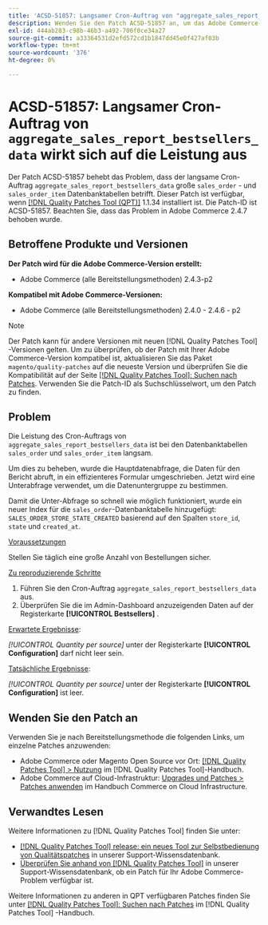 ```yaml
---
title: 'ACSD-51857: Langsamer Cron-Auftrag von "aggregate_sales_report_bestsellers_data"wirkt sich auf die Leistung aus'
description: Wenden Sie den Patch ACSD-51857 an, um das Adobe Commerce-Problem zu beheben, bei dem der langsame Cron-Auftrag "aggregate_sales_report_bestsellers_data"große Datenbanktabellen "sales_order"und "sales_order_item"betrifft.
exl-id: 444ab283-c98b-46b3-a492-706f0ce34a27
source-git-commit: a33364531d2efd572cd1b1847dd45e0f427af03b
workflow-type: tm+mt
source-wordcount: '376'
ht-degree: 0%

---
```


# ACSD-51857: Langsamer Cron-Auftrag von `aggregate_sales_report_bestsellers_data` wirkt sich auf die Leistung aus

Der Patch ACSD-51857 behebt das Problem, dass der langsame Cron-Auftrag `aggregate_sales_report_bestsellers_data` große `sales_order` - und `sales_order_item` Datenbanktabellen betrifft. Dieser Patch ist verfügbar, wenn [[!DNL Quality Patches Tool (QPT)]](/help/announcements/adobe-commerce-announcements/magento-quality-patches-released-new-tool-to-self-serve-quality-patches.md) 1.1.34 installiert ist. Die Patch-ID ist ACSD-51857. Beachten Sie, dass das Problem in Adobe Commerce 2.4.7 behoben wurde.

## Betroffene Produkte und Versionen

**Der Patch wird für die Adobe Commerce-Version erstellt:**

* Adobe Commerce (alle Bereitstellungsmethoden) 2.4.3-p2

**Kompatibel mit Adobe Commerce-Versionen:**

* Adobe Commerce (alle Bereitstellungsmethoden) 2.4.0 - 2.4.6 - p2

>[!NOTE]
>
>Der Patch kann für andere Versionen mit neuen [!DNL Quality Patches Tool] -Versionen gelten. Um zu überprüfen, ob der Patch mit Ihrer Adobe Commerce-Version kompatibel ist, aktualisieren Sie das Paket `magento/quality-patches` auf die neueste Version und überprüfen Sie die Kompatibilität auf der Seite [[!DNL Quality Patches Tool]: Suchen nach Patches](https://experienceleague.adobe.com/tools/commerce-quality-patches/index.html). Verwenden Sie die Patch-ID als Suchschlüsselwort, um den Patch zu finden.

## Problem

Die Leistung des Cron-Auftrags von `aggregate_sales_report_bestsellers_data` ist bei den Datenbanktabellen `sales_order` und `sales_order_item` langsam.

Um dies zu beheben, wurde die Hauptdatenabfrage, die Daten für den Bericht abruft, in ein effizienteres Formular umgeschrieben. Jetzt wird eine Unterabfrage verwendet, um die Datenuntergruppe zu bestimmen.

Damit die Unter-Abfrage so schnell wie möglich funktioniert, wurde ein neuer Index für die `sales_order`-Datenbanktabelle hinzugefügt: `SALES_ORDER_STORE_STATE_CREATED` basierend auf den Spalten `store_id`, `state` und `created_at`.

<u>Voraussetzungen</u>

Stellen Sie täglich eine große Anzahl von Bestellungen sicher.

<u>Zu reproduzierende Schritte</u>

1. Führen Sie den Cron-Auftrag `aggregate_sales_report_bestsellers_data` aus.
1. Überprüfen Sie die im Admin-Dashboard anzuzeigenden Daten auf der Registerkarte **[!UICONTROL Bestsellers]** .

<u>Erwartete Ergebnisse</u>:

*[!UICONTROL Quantity per source]* unter der Registerkarte **[!UICONTROL Configuration]** darf nicht leer sein.

<u>Tatsächliche Ergebnisse</u>:

*[!UICONTROL Quantity per source]* unter der Registerkarte **[!UICONTROL Configuration]** ist leer.

## Wenden Sie den Patch an

Verwenden Sie je nach Bereitstellungsmethode die folgenden Links, um einzelne Patches anzuwenden:

* Adobe Commerce oder Magento Open Source vor Ort: [[!DNL Quality Patches Tool] > Nutzung](https://experienceleague.adobe.com/docs/commerce-operations/tools/quality-patches-tool/usage.html) im [!DNL Quality Patches Tool]-Handbuch.
* Adobe Commerce auf Cloud-Infrastruktur: [Upgrades und Patches > Patches anwenden](https://experienceleague.adobe.com/docs/commerce-cloud-service/user-guide/develop/upgrade/apply-patches.html) im Handbuch Commerce on Cloud Infrastructure.

## Verwandtes Lesen

Weitere Informationen zu [!DNL Quality Patches Tool] finden Sie unter:

* [[!DNL Quality Patches Tool] release: ein neues Tool zur Selbstbedienung von Qualitätspatches](/help/announcements/adobe-commerce-announcements/magento-quality-patches-released-new-tool-to-self-serve-quality-patches.md) in unserer Support-Wissensdatenbank.
* [Überprüfen Sie anhand von  [!DNL Quality Patches Tool]](/help/support-tools/patches-available-in-qpt-tool/check-patch-for-magento-issue-with-magento-quality-patches.md) in unserer Support-Wissensdatenbank, ob ein Patch für Ihr Adobe Commerce-Problem verfügbar ist.

Weitere Informationen zu anderen in QPT verfügbaren Patches finden Sie unter [[!DNL Quality Patches Tool]: Suchen nach Patches](https://experienceleague.adobe.com/tools/commerce-quality-patches/index.html) im [!DNL Quality Patches Tool] -Handbuch.
